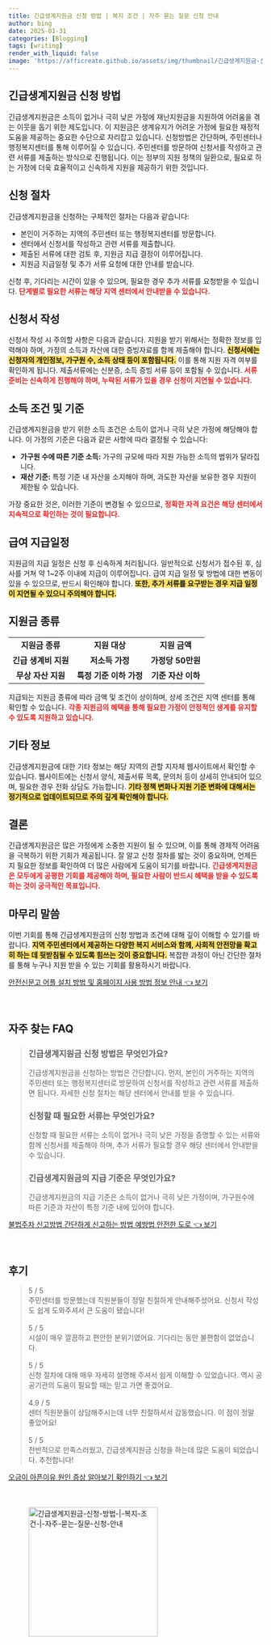 ```yaml
---
title: 긴급생계지원금 신청 방법 | 복지 조건 | 자주 묻는 질문 신청 안내
author: bing
date: 2025-01-31
categories: [Blogging]
tags: [writing]
render_with_liquid: false
image: 'https://afficreate.github.io/assets/img/thumbnail/긴급생계지원금-신청-방법-|-복지-조건-|-자주-묻는-질문-신청-안내.webp'
---
```



<h2 id='긴급생계지원금_신청_방법'>긴급생계지원금 신청 방법</h2>

<p>긴급생계지원금은 소득이 없거나 극히 낮은 가정에 재난지원금을 지원하여 어려움을 겪는 이웃을 돕기 위한 제도입니다. 이 지원금은 생계유지가 어려운 가정에 필요한 재정적 도움을 제공하는 중요한 수단으로 자리잡고 있습니다. 신청방법은 간단하며, 주민센터나 행정복지센터를 통해 이루어질 수 있습니다. 주민센터를 방문하여 신청서를 작성하고 관련 서류를 제출하는 방식으로 진행됩니다. 이는 정부의 지원 정책의 일환으로, 필요로 하는 가정에 더욱 효율적이고 신속하게 지원을 제공하기 위한 것입니다.</p>

<h2 id='신청절차'>신청 절차</h2>

<p>긴급생계지원금을 신청하는 구체적인 절차는 다음과 같습니다:</p>

<ul>
    <li>본인이 거주하는 지역의 주민센터 또는 행정복지센터를 방문합니다.</li>
    <li>센터에서 신청서를 작성하고 관련 서류를 제출합니다.</li>
    <li>제출된 서류에 대한 검토 후, 지원금 지급 결정이 이루어집니다.</li>
    <li>지원금 지급일정 및 추가 서류 요청에 대한 안내를 받습니다.</li>
</ul>

<p>신청 후, 기다리는 시간이 있을 수 있으며, 필요한 경우 추가 서류를 요청받을 수 있습니다. <b><span style="color: #ee2323;">단계별로 필요한 서류는 해당 지역 센터에서 안내받을 수 있습니다.</span></b></p>

<h2 id='신청서_작성'>신청서 작성</h2>

<p>신청서 작성 시 주의할 사항은 다음과 같습니다. 지원을 받기 위해서는 정확한 정보를 입력해야 하며, 가정의 소득과 자산에 대한 증빙자료를 함께 제출해야 합니다. <b><span style="background-color: #ffe066;">신청서에는 신청자의 개인정보, 가구원 수, 소득 상태 등이 포함됩니다.</span></b> 이를 통해 지원 자격 여부를 확인하게 됩니다. 제출서류에는 신분증, 소득 증빙 서류 등이 포함될 수 있습니다. <b><span style="color: #ee2323;">서류 준비는 신속하게 진행해야 하며, 누락된 서류가 있을 경우 신청이 지연될 수 있습니다.</span></b></p>

<h2 id='소득조건'>소득 조건 및 기준</h2>

<p>긴급생계지원금을 받기 위한 소득 조건은 소득이 없거나 극히 낮은 가정에 해당해야 합니다. 이 가정의 기준은 다음과 같은 사항에 따라 결정될 수 있습니다:</p>

<ul>
    <li><b>가구원 수에 따른 기준 소득:</b> 가구의 규모에 따라 지원 가능한 소득의 범위가 달라집니다.</li>
    <li><b>재산 기준:</b> 특정 기준 내 자산을 소지해야 하며, 과도한 자산을 보유한 경우 지원이 제한될 수 있습니다.</li>
</ul>

<p>가장 중요한 것은, 이러한 기준이 변경될 수 있으므로, <b><span style="color: #ee2323;">정확한 자격 요건은 해당 센터에서 지속적으로 확인하는 것이 필요합니다.</span></b></p>

<h2 id='급여지급'>급여 지급일정</h2>

<p>지원금의 지급 일정은 신청 후 신속하게 처리됩니다. 일반적으로 신청서가 접수된 후, 심사를 거쳐 약 1~2주 이내에 지급이 이루어집니다. 급여 지급 일정 및 방법에 대한 변동이 있을 수 있으므로, 반드시 확인해야 합니다. <b><span style="background-color: #ffe066;">또한, 추가 서류를 요구받는 경우 지급 일정이 지연될 수 있으니 주의해야 합니다.</span></b></p>

<h2 id='지원금_종류'>지원금 종류</h2>

<table>
    <tr>
        <td style="text-align: center; height: 17px;"><b>지원금 종류</b></td>
        <td style="text-align: center; height: 17px;"><b>지원 대상</b></td>
        <td style="text-align: center; height: 17px;"><b>지원 금액</b></td>
    </tr>
    <tr>
        <td style="text-align: center; height: 17px;"><b>긴급 생계비 지원</b></td>
        <td style="text-align: center; height: 17px;"><b>저소득 가정</b></td>
        <td style="text-align: center; height: 17px;"><b>가정당 50만원</b></td>
    </tr>
    <tr>
        <td style="text-align: center; height: 17px;"><b>무상 자산 지원</b></td>
        <td style="text-align: center; height: 17px;"><b>특정 기준 이하 가정</b></td>
        <td style="text-align: center; height: 17px;"><b>기준 자산 이하</b></td>
    </tr>
</table>

<p>지급되는 지원금 종류에 따라 금액 및 조건이 상이하며, 상세 조건은 지역 센터를 통해 확인할 수 있습니다. <b><span style="color: #ee2323;">각종 지원금의 혜택을 통해 필요한 가정이 안정적인 생계를 유지할 수 있도록 지원하고 있습니다.</span></b></p>

<h2 id='기타_정보'>기타 정보</h2>

<p>긴급생계지원금에 대한 기타 정보는 해당 지역의 관할 지자체 웹사이트에서 확인할 수 있습니다. 웹사이트에는 신청서 양식, 제출서류 목록, 문의처 등이 상세히 안내되어 있으며, 필요한 경우 전화 상담도 가능합니다. <b><span style="background-color: #ffe066;">기타 정책 변화나 지원 기준 변화에 대해서는 정기적으로 업데이트되므로 주의 깊게 확인해야 합니다.</span></b></p>

<h2 id='결론'>결론</h2>

<p>긴급생계지원금은 많은 가정에게 소중한 지원이 될 수 있으며, 이를 통해 경제적 어려움을 극복하기 위한 기회가 제공됩니다. 잘 알고 신청 절차를 밟는 것이 중요하며, 언제든지 필요한 정보를 확인하여 더 많은 사람에게 도움이 되기를 바랍니다. <b><span style="color: #ee2323;">긴급생계지원금은 모두에게 공평한 기회를 제공해야 하며, 필요한 사람이 반드시 혜택을 받을 수 있도록 하는 것이 궁극적인 목표입니다.</span></b></p>

<h2 id='마무리_말씀'>마무리 말씀</h2>

<p>이번 기회를 통해 긴급생계지원금의 신청 방법과 조건에 대해 깊이 이해할 수 있기를 바랍니다. <b><span style="background-color: #ffe066;">지역 주민센터에서 제공하는 다양한 복지 서비스와 함께, 사회적 안전망을 확고히 하는 데 뒷받침될 수 있도록 힘쓰는 것이 중요합니다.</span></b> 복잡한 과정이 아닌 간단한 절차를 통해 누구나 지원 받을 수 있는 기회를 활용하시기 바랍니다.</p>


<p><a class="click-button" title="안전신문고 어플 설치 방법 및 홈페이지 사용 방법 정보 안내" href="https://afficreate.github.io/posts/%EC%95%88%EC%A0%84%EC%8B%A0%EB%AC%B8%EA%B3%A0-%EC%96%B4%ED%94%8C-%EC%84%A4%EC%B9%98-%EB%B0%A9%EB%B2%95-%EB%B0%8F-%ED%99%88%ED%8E%98%EC%9D%B4%EC%A7%80-%EC%82%AC%EC%9A%A9-%EB%B0%A9%EB%B2%95-%EC%A0%95%EB%B3%B4-%EC%95%88%EB%82%B4/" rel="dofollow">안전신문고 어플 설치 방법 및 홈페이지 사용 방법 정보 안내 👈 보기</a></p><br>
<h2 id='자주_찾는_FAQ'>자주 찾는 FAQ</h2>
<div itemscope="" itemtype="https://schema.org/FAQPage"> 
<blockquote> 
<div itemscope="" itemprop="mainEntity" itemtype="https://schema.org/Question"> 
<h3 itemprop="name">긴급생계지원금 신청 방법은 무엇인가요?</h3> 
<div itemscope="" itemprop="acceptedAnswer" itemtype="https://schema.org/Answer"> 
<span itemprop="text"> 
<p>긴급생계지원금을 신청하는 방법은 간단합니다. 먼저, 본인이 거주하는 지역의 주민센터 또는 행정복지센터로 방문하여 신청서를 작성하고 관련 서류를 제출하면 됩니다. 자세한 신청 절차는 해당 센터에서 안내를 받을 수 있습니다.</p> 
</span> 
</div> 
</div> 

<div itemscope="" itemprop="mainEntity" itemtype="https://schema.org/Question"> 
<h3 itemprop="name">신청할 때 필요한 서류는 무엇인가요?</h3> 
<div itemscope="" itemprop="acceptedAnswer" itemtype="https://schema.org/Answer"> 
<span itemprop="text"> 
<p>신청할 때 필요한 서류는 소득이 없거나 극히 낮은 가정을 증명할 수 있는 서류와 함께 신청서를 제출해야 하며, 추가 서류가 필요할 경우 해당 센터에서 안내받을 수 있습니다.</p> 
</span> 
</div> 
</div>

<div itemscope="" itemprop="mainEntity" itemtype="https://schema.org/Question"> 
<h3 itemprop="name">긴급생계지원금의 지급 기준은 무엇인가요?</h3> 
<div itemscope="" itemprop="acceptedAnswer" itemtype="https://schema.org/Answer"> 
<span itemprop="text"> 
<p>긴급생계지원금의 지급 기준은 소득이 없거나 극히 낮은 가정이며, 가구원수에 따른 기준과 자산이 특정 기준 내에 있어야 합니다.</p> 
</span> 
</div> 
</div> 

</blockquote> 
</div>
<p><a class="click-button" title="불법주차 신고방법 간단하게 신고하는 방법 예방법 안전한 도로" href="https://afficreate.github.io/posts/%EB%B6%88%EB%B2%95%EC%A3%BC%EC%B0%A8-%EC%8B%A0%EA%B3%A0%EB%B0%A9%EB%B2%95-%EA%B0%84%EB%8B%A8%ED%95%98%EA%B2%8C-%EC%8B%A0%EA%B3%A0%ED%95%98%EB%8A%94-%EB%B0%A9%EB%B2%95-%EC%98%88%EB%B0%A9%EB%B2%95-%EC%95%88%EC%A0%84%ED%95%9C-%EB%8F%84%EB%A1%9C/" rel="dofollow">불법주차 신고방법 간단하게 신고하는 방법 예방법 안전한 도로 👈 보기</a></p><br>
<h2 id='후기'>후기</h2>
<div itemscope itemtype="https://schema.org/Product">
  <blockquote>
  <div itemprop="review" itemscope itemtype="https://schema.org/Review">
      <div itemprop="reviewRating" itemscope itemtype="https://schema.org/Rating"> <span itemprop="ratingValue">5</span> / <span itemprop="bestRating">5</span> </div>
      <span itemprop="reviewBody">주민센터를 방문했는데 직원분들이 정말 친절하게 안내해주셨어요. 신청서 작성도 쉽게 도와주셔서 큰 도움이 됐습니다!</span>
  </div>
  <br>
  <div itemprop="review" itemscope itemtype="https://schema.org/Review">
      <div itemprop="reviewRating" itemscope itemtype="https://schema.org/Rating"> <span itemprop="ratingValue">5</span> / <span itemprop="bestRating">5</span> </div>
      <span itemprop="reviewBody">시설이 매우 깔끔하고 편안한 분위기였어요. 기다리는 동안 불편함이 없었습니다.</span>
  </div>
  <br>
  <div itemprop="review" itemscope itemtype="https://schema.org/Review">
      <div itemprop="reviewRating" itemscope itemtype="https://schema.org/Rating"> <span itemprop="ratingValue">5</span> / <span itemprop="bestRating">5</span> </div>
      <span itemprop="reviewBody">신청 절차에 대해 매우 자세히 설명해 주셔서 쉽게 이해할 수 있었습니다. 역시 공공기관의 도움이 필요할 때는 믿고 가면 좋겠어요.</span>
  </div>
  <br>
  <div itemprop="review" itemscope itemtype="https://schema.org/Review">
      <div itemprop="reviewRating" itemscope itemtype="https://schema.org/Rating"> <span itemprop="ratingValue">4.9</span> / <span itemprop="bestRating">5</span> </div>
      <span itemprop="reviewBody">센터 직원분들이 상담해주시는데 너무 친절하셔서 감동했습니다. 이 점이 정말 좋았어요!</span>
  </div>
  <br>
  <div itemprop="review" itemscope itemtype="https://schema.org/Review">
      <div itemprop="reviewRating" itemscope itemtype="https://schema.org/Rating"> <span itemprop="ratingValue">5</span> / <span itemprop="bestRating">5</span> </div>
      <span itemprop="reviewBody">전반적으로 만족스러웠고, 긴급생계지원금 신청을 하는데 많은 도움이 되었습니다. 추천합니다!</span>
  </div>
  </blockquote>
</div>
<p><a class="click-button" title="오금이 아픈이유 원인 증상 알아보기 확인하기" href="https://afficreate.github.io/posts/%EC%98%A4%EA%B8%88%EC%9D%B4-%EC%95%84%ED%94%88%EC%9D%B4%EC%9C%A0-%EC%9B%90%EC%9D%B8-%EC%A6%9D%EC%83%81-%EC%95%8C%EC%95%84%EB%B3%B4%EA%B8%B0-%ED%99%95%EC%9D%B8%ED%95%98%EA%B8%B0/" rel="dofollow">오금이 아픈이유 원인 증상 알아보기 확인하기 👈 보기</a></p><br>
<figure class="image"><img src="https://afficreate.github.io/assets/img/thumbnail/긴급생계지원금-신청-방법-|-복지-조건-|-자주-묻는-질문-신청-안내.webp" alt="긴급생계지원금-신청-방법-|-복지-조건-|-자주-묻는-질문-신청-안내" width="256" height="256"></figure>